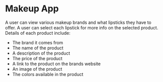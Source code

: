 # Makeup App
A user can view various makeup brands and what lipsticks they have to offer. 
A user can select each lipstick for more info on the selected product. Details
of each product include:
* The brand it comes from
* The name of the product
* A description of the product
* The price of the product
* A link to the product on the brands website
* An image of the product
* The colors available in the product


